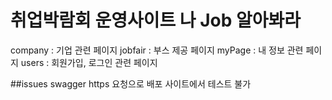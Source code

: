 # 취업박람회 운영사이트 나 Job 알아봐라
company : 기업 관련 페이지
jobfair : 부스 제공 페이지
myPage  : 내 정보 관련 페이지
users   : 회원가입, 로그인 관련 페이지

##issues
 swagger https 요청으로 배포 사이트에서 테스트 불가
